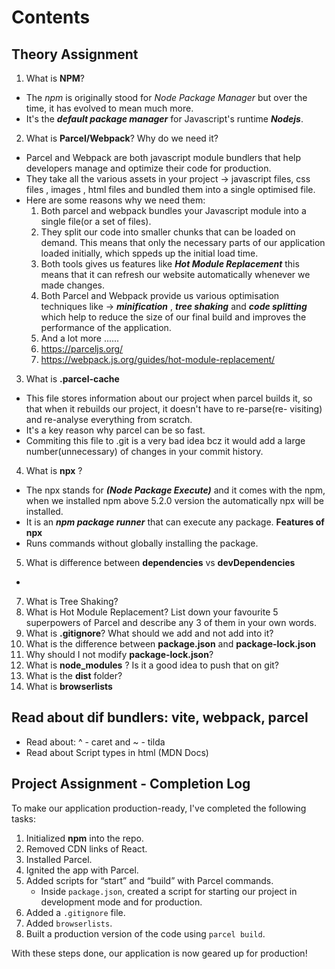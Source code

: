 # Contents

## Theory Assignment
1. What is **NPM**? 
- The *npm* is originally stood for *Node Package Manager* but over the time, it has evolved to mean much more.
- It's the ***default package manager*** for Javascript's runtime ***Nodejs***.

2. What is **Parcel/Webpack**? Why do we need it? 
- Parcel and Webpack are both javascript module bundlers that help developers manage and optimize their code for production.
- They take all the various assets in your project -> javascript files, css files , images , html files and bundled them into a single optimised file.
- Here are some reasons why we need them:
  1.  Both parcel and webpack bundles your Javascript module into a single file(or a set of files).
  2.  They split our code into smaller chunks that can be loaded on demand.  This means that only the necessary parts of our application loaded initially, which sppeds up the initial load time.
  3.  Both tools gives us features like ***Hot Module Replacement*** this means that it can refresh our website automatically whenever we made changes.
  4.  Both Parcel and Webpack provide us various optimisation techniques like -> ***minification*** , ***tree shaking*** and ***code splitting*** which help to reduce the size of our final build and improves the performance of the application.
  5.  And a lot more ......
  6.  https://parceljs.org/
  7.  https://webpack.js.org/guides/hot-module-replacement/

3. What is **.parcel-cache**
- This file stores information about our project when parcel builds it, so that when it rebuilds our project, it doesn't have to re-parse(re- visiting) and re-analyse everything from scratch.
- It's a key reason why parcel can be so fast.
- Commiting this file to .git is a very bad idea bcz it would add a large number(unnecessary) of changes in your commit history.

4. What is **npx** ? 
- The npx stands for ***(Node Package Execute)*** and it comes with the npm, when we installed npm above 5.2.0 version the automatically npx will be installed.
- It is an ***npm package runner*** that can execute any package.
**Features of npx**
- Runs commands without globally installing the package.

5. What is difference between **dependencies** vs **devDependencies**
- 
7. What is Tree Shaking? 
8. What is Hot Module Replacement? List down your favourite 5 superpowers of Parcel and describe any 3 of them in your own words. 
10. What is **.gitignore**? What should we add and not add into it? 
9. What is the difference between **package.json** and **package-lock.json**
10. Why should I not modify **package-lock.json**?
11. What is **node_modules** ? Is it a good idea to push that on git?
12. What is the **dist** folder?
13. What is **browserlists**

## Read about dif bundlers: vite, webpack, parcel 
- Read about:  ^ - caret and ~ - tilda 
- Read about Script types in html (MDN Docs) 

## Project Assignment - Completion Log

To make our application production-ready, I've completed the following tasks:

1. Initialized **npm** into the repo.
2. Removed CDN links of React.
3. Installed Parcel.
4. Ignited the app with Parcel.
5. Added scripts for “start” and “build” with Parcel commands.
    - Inside `package.json`, created a script for starting our project in development mode and for production.
6. Added a `.gitignore` file.
7. Added `browserlists`.
8. Built a production version of the code using `parcel build`.

With these steps done, our application is now geared up for production!
